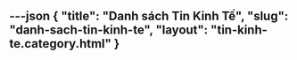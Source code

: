 ---json
{
    "title": "Danh sách Tin Kinh Tế",
    "slug": "danh-sach-tin-kinh-te",
    "layout": "tin-kinh-te.category.html"
}
---
